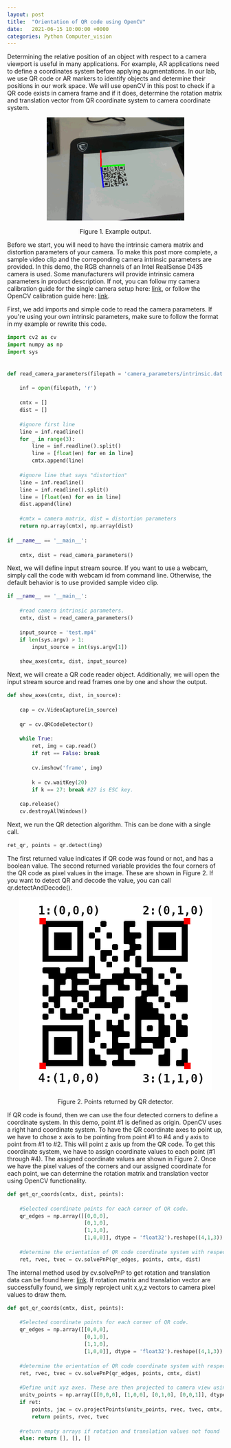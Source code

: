 ```yaml
---
layout: post
title:  "Orientation of QR code using OpenCV"
date:   2021-06-15 10:00:00 +0000
categories: Python Computer_vision
---
```


Determining the relative position of an object with respect to a camera viewport is useful in many applications. For example, AR applications need to define a coordinates system before applying augmentations. In our lab, we use QR code or AR markers to identify objects and determine their positions in our work space. We will use openCV in this post to check if a QR code exists in camera frame and if it does, determine the rotation matrix and translation vector from QR coordinate system to camera coordinate system. 

<p align="center">
  <img src="https://github.com/TemugeB/temugeb.github.io/blob/main/_posts/images/f000.gif?raw=true">
</p>
<p align="center">
Figure 1. Example output.
</p>

Before we start, you will need to have the intrinsic camera matrix and distortion parameters of your camera. To make this post more complete, a sample video clip and the correponding camera intrinsic parameters are provided. In this demo, the RGB channels of an Intel RealSense D435 camera is used. Some manufacturers will provide intrinsic camera parameters in product description. If not, you can follow my camera calibration guide for the single camera setup here: [link](https://temugeb.github.io/opencv/python/2021/02/02/stereo-camera-calibration-and-triangulation.html), or follow the OpenCV calibration guide here: [link](https://docs.opencv.org/master/dc/dbb/tutorial_py_calibration.html).

First, we add imports and simple code to read the camera parameters. If you're using your own intrinsic parameters, make sure to follow the format in my example or rewrite this code. 
```python
import cv2 as cv
import numpy as np
import sys


def read_camera_parameters(filepath = 'camera_parameters/intrinsic.dat'):

    inf = open(filepath, 'r')

    cmtx = []
    dist = []

    #ignore first line
    line = inf.readline()
    for _ in range(3):
        line = inf.readline().split()
        line = [float(en) for en in line]
        cmtx.append(line)

    #ignore line that says "distortion"
    line = inf.readline()
    line = inf.readline().split()
    line = [float(en) for en in line]
    dist.append(line)

    #cmtx = camera matrix, dist = distortion parameters
    return np.array(cmtx), np.array(dist)

if __name__ == '__main__':

    cmtx, dist = read_camera_parameters()
```

Next, we will define input stream source. If you want to use a webcam, simply call the code with webcam id from command line. Otherwise, the default behavior is to use provided sample video clip. 
```python
if __name__ == '__main__':

    #read camera intrinsic parameters.
    cmtx, dist = read_camera_parameters()

    input_source = 'test.mp4'
    if len(sys.argv) > 1:
        input_source = int(sys.argv[1])

    show_axes(cmtx, dist, input_source)
```

Next, we will create a QR code reader object. Additionally, we will open the input stream source and read frames one by one and show the output.
```python
def show_axes(cmtx, dist, in_source):

    cap = cv.VideoCapture(in_source)

    qr = cv.QRCodeDetector()

    while True:
        ret, img = cap.read()
        if ret == False: break

        cv.imshow('frame', img)

        k = cv.waitKey(20)
        if k == 27: break #27 is ESC key.

    cap.release()
    cv.destroyAllWindows()
```

Next, we run the QR detection algorithm. This can be done with a single call.
```python
ret_qr, points = qr.detect(img)
```
The first returned value indicates if QR code was found or not, and has a boolean value. The second returned variable provides the four corners of the QR code as pixel values in the image. These are shown in Figure 2. If you want to detect QR and decode the value, you can call qr.detectAndDecode(). 


<p align="center">
  <img src="https://github.com/TemugeB/temugeb.github.io/blob/main/_posts/images/QR_points.png?raw=true">
</p>
<p align="center">
Figure 2. Points returned by QR detector.
</p>

If QR code is found, then we can use the four detected corners to define a coordinate system. In this demo, point #1 is defined as origin. OpenCV uses a right hand coordinate system. To have the QR coordinate axes to point up, we have to chose x axis to be pointing from point #1 to #4 and y axis to point from #1 to #2. This will point z axis up from the QR code. To get this coordinate system, we have to assign coordinate values to each point (#1 through #4). The assigned coordinate values are shown in Figure 2. Once we have the pixel values of the corners and our assigned coordinate for each point, we can determine the rotation matrix and translation vector using OpenCV functionality. 
```python
def get_qr_coords(cmtx, dist, points):

    #Selected coordinate points for each corner of QR code.
    qr_edges = np.array([[0,0,0],
                         [0,1,0],
                         [1,1,0],
                         [1,0,0]], dtype = 'float32').reshape((4,1,3))

    #determine the orientation of QR code coordinate system with respect to camera coorindate system.
    ret, rvec, tvec = cv.solvePnP(qr_edges, points, cmtx, dist)
```

The internal method used by cv.solvePnP to get rotation and translation data can be found here: [link](https://docs.opencv.org/3.4/d9/d0c/group__calib3d.html). If rotation matrix and translation vector are successfully found, we simply reproject unit x,y,z vectors to camera pixel values to draw them. 
```python
def get_qr_coords(cmtx, dist, points):

    #Selected coordinate points for each corner of QR code.
    qr_edges = np.array([[0,0,0],
                         [0,1,0],
                         [1,1,0],
                         [1,0,0]], dtype = 'float32').reshape((4,1,3))

    #determine the orientation of QR code coordinate system with respect to camera coorindate system.
    ret, rvec, tvec = cv.solvePnP(qr_edges, points, cmtx, dist)

    #Define unit xyz axes. These are then projected to camera view using the rotation matrix and translation vector.
    unitv_points = np.array([[0,0,0], [1,0,0], [0,1,0], [0,0,1]], dtype = 'float32').reshape((4,1,3))
    if ret:
        points, jac = cv.projectPoints(unitv_points, rvec, tvec, cmtx, dist)
        return points, rvec, tvec

    #return empty arrays if rotation and translation values not found
    else: return [], [], []
```
